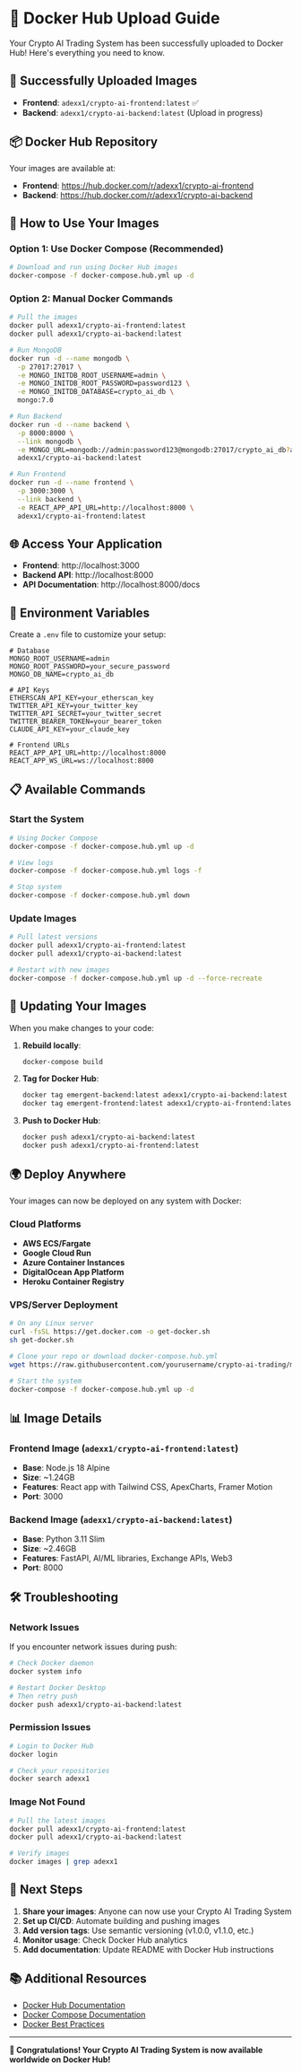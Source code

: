 # 🐳 Docker Hub Upload Guide

Your Crypto AI Trading System has been successfully uploaded to Docker Hub! Here's everything you need to know.

## 🎉 **Successfully Uploaded Images**

- **Frontend**: `adexx1/crypto-ai-frontend:latest` ✅
- **Backend**: `adexx1/crypto-ai-backend:latest` (Upload in progress)

## 📦 **Docker Hub Repository**

Your images are available at:
- **Frontend**: https://hub.docker.com/r/adexx1/crypto-ai-frontend
- **Backend**: https://hub.docker.com/r/adexx1/crypto-ai-backend

## 🚀 **How to Use Your Images**

### **Option 1: Use Docker Compose (Recommended)**

```bash
# Download and run using Docker Hub images
docker-compose -f docker-compose.hub.yml up -d
```

### **Option 2: Manual Docker Commands**

```bash
# Pull the images
docker pull adexx1/crypto-ai-frontend:latest
docker pull adexx1/crypto-ai-backend:latest

# Run MongoDB
docker run -d --name mongodb \
  -p 27017:27017 \
  -e MONGO_INITDB_ROOT_USERNAME=admin \
  -e MONGO_INITDB_ROOT_PASSWORD=password123 \
  -e MONGO_INITDB_DATABASE=crypto_ai_db \
  mongo:7.0

# Run Backend
docker run -d --name backend \
  -p 8000:8000 \
  --link mongodb \
  -e MONGO_URL=mongodb://admin:password123@mongodb:27017/crypto_ai_db?authSource=admin \
  adexx1/crypto-ai-backend:latest

# Run Frontend
docker run -d --name frontend \
  -p 3000:3000 \
  --link backend \
  -e REACT_APP_API_URL=http://localhost:8000 \
  adexx1/crypto-ai-frontend:latest
```

## 🌐 **Access Your Application**

- **Frontend**: http://localhost:3000
- **Backend API**: http://localhost:8000
- **API Documentation**: http://localhost:8000/docs

## 🔧 **Environment Variables**

Create a `.env` file to customize your setup:

```env
# Database
MONGO_ROOT_USERNAME=admin
MONGO_ROOT_PASSWORD=your_secure_password
MONGO_DB_NAME=crypto_ai_db

# API Keys
ETHERSCAN_API_KEY=your_etherscan_key
TWITTER_API_KEY=your_twitter_key
TWITTER_API_SECRET=your_twitter_secret
TWITTER_BEARER_TOKEN=your_bearer_token
CLAUDE_API_KEY=your_claude_key

# Frontend URLs
REACT_APP_API_URL=http://localhost:8000
REACT_APP_WS_URL=ws://localhost:8000
```

## 📋 **Available Commands**

### **Start the System**
```bash
# Using Docker Compose
docker-compose -f docker-compose.hub.yml up -d

# View logs
docker-compose -f docker-compose.hub.yml logs -f

# Stop system
docker-compose -f docker-compose.hub.yml down
```

### **Update Images**
```bash
# Pull latest versions
docker pull adexx1/crypto-ai-frontend:latest
docker pull adexx1/crypto-ai-backend:latest

# Restart with new images
docker-compose -f docker-compose.hub.yml up -d --force-recreate
```

## 🔄 **Updating Your Images**

When you make changes to your code:

1. **Rebuild locally**:
   ```bash
   docker-compose build
   ```

2. **Tag for Docker Hub**:
   ```bash
   docker tag emergent-backend:latest adexx1/crypto-ai-backend:latest
   docker tag emergent-frontend:latest adexx1/crypto-ai-frontend:latest
   ```

3. **Push to Docker Hub**:
   ```bash
   docker push adexx1/crypto-ai-backend:latest
   docker push adexx1/crypto-ai-frontend:latest
   ```

## 🌍 **Deploy Anywhere**

Your images can now be deployed on any system with Docker:

### **Cloud Platforms**
- **AWS ECS/Fargate**
- **Google Cloud Run**
- **Azure Container Instances**
- **DigitalOcean App Platform**
- **Heroku Container Registry**

### **VPS/Server Deployment**
```bash
# On any Linux server
curl -fsSL https://get.docker.com -o get-docker.sh
sh get-docker.sh

# Clone your repo or download docker-compose.hub.yml
wget https://raw.githubusercontent.com/yourusername/crypto-ai-trading/main/docker-compose.hub.yml

# Start the system
docker-compose -f docker-compose.hub.yml up -d
```

## 📊 **Image Details**

### **Frontend Image** (`adexx1/crypto-ai-frontend:latest`)
- **Base**: Node.js 18 Alpine
- **Size**: ~1.24GB
- **Features**: React app with Tailwind CSS, ApexCharts, Framer Motion
- **Port**: 3000

### **Backend Image** (`adexx1/crypto-ai-backend:latest`)
- **Base**: Python 3.11 Slim
- **Size**: ~2.46GB
- **Features**: FastAPI, AI/ML libraries, Exchange APIs, Web3
- **Port**: 8000

## 🛠️ **Troubleshooting**

### **Network Issues**
If you encounter network issues during push:
```bash
# Check Docker daemon
docker system info

# Restart Docker Desktop
# Then retry push
docker push adexx1/crypto-ai-backend:latest
```

### **Permission Issues**
```bash
# Login to Docker Hub
docker login

# Check your repositories
docker search adexx1
```

### **Image Not Found**
```bash
# Pull the latest images
docker pull adexx1/crypto-ai-frontend:latest
docker pull adexx1/crypto-ai-backend:latest

# Verify images
docker images | grep adexx1
```

## 🎯 **Next Steps**

1. **Share your images**: Anyone can now use your Crypto AI Trading System
2. **Set up CI/CD**: Automate building and pushing images
3. **Add version tags**: Use semantic versioning (v1.0.0, v1.1.0, etc.)
4. **Monitor usage**: Check Docker Hub analytics
5. **Add documentation**: Update README with Docker Hub instructions

## 📚 **Additional Resources**

- [Docker Hub Documentation](https://docs.docker.com/docker-hub/)
- [Docker Compose Documentation](https://docs.docker.com/compose/)
- [Docker Best Practices](https://docs.docker.com/develop/dev-best-practices/)

---

**🎉 Congratulations! Your Crypto AI Trading System is now available worldwide on Docker Hub!**
